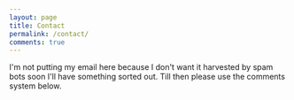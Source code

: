 ```yaml
---
layout: page
title: Contact
permalink: /contact/
comments: true
---
```


<p> I'm not putting my email here because I don't want it harvested by spam bots soon I'll have something sorted out. Till then please use the comments system below.</p>
